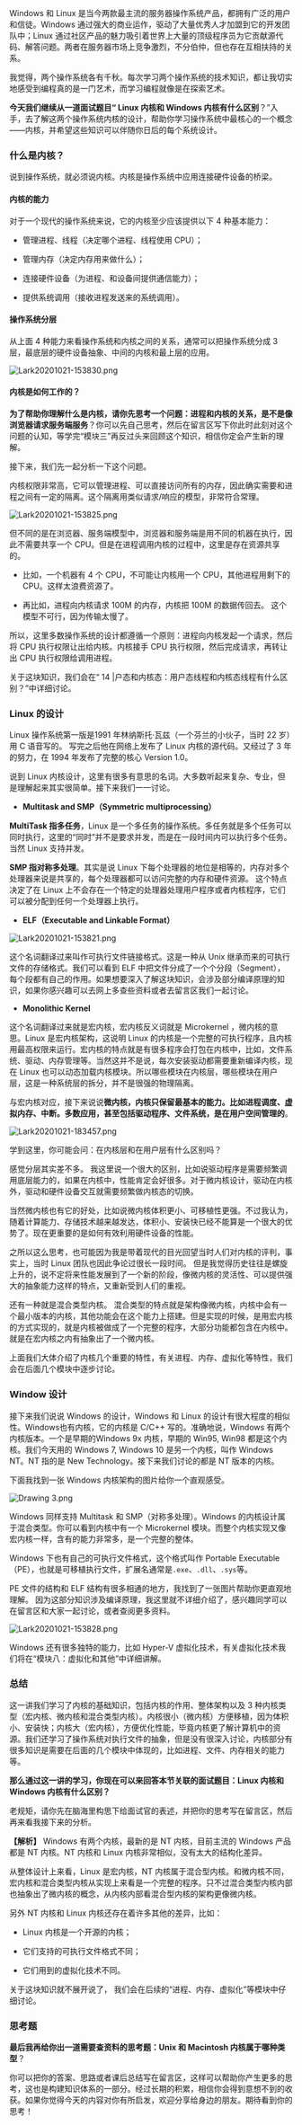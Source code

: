 <p data-nodeid="845" class="">Windows 和 Linux 是当今两款最主流的服务器操作系统产品，都拥有广泛的用户和信徒。Windows 通过强大的商业运作，驱动了大量优秀人才加盟到它的开发团队中；Linux 通过社区产品的魅力吸引着世界上大量的顶级程序员为它贡献源代码、解答问题。两者在服务器市场上竞争激烈，不分伯仲，但也存在互相扶持的关系。</p>
<p data-nodeid="846">我觉得，两个操作系统各有千秋。每次学习两个操作系统的技术知识，都让我切实地感受到编程真的是一门艺术，而学习编程就像是在探索艺术。</p>
<p data-nodeid="847"><strong data-nodeid="935">今天我们继续从一道面试题目“ Linux 内核和 Windows 内核有什么区别</strong>？”入手，去了解这两个操作系统内核的设计，帮助你学习操作系统中最核心的一个概念——内核，并希望这些知识可以伴随你日后的每个系统设计。</p>
<h3 data-nodeid="848">什么是内核？</h3>
<p data-nodeid="849">说到操作系统，就必须说内核。内核是操作系统中应用连接硬件设备的桥梁。</p>
<h4 data-nodeid="850">内核的能力</h4>
<p data-nodeid="851">对于一个现代的操作系统来说，它的内核至少应该提供以下 4 种基本能力：</p>
<ul data-nodeid="852">
<li data-nodeid="853">
<p data-nodeid="854">管理进程、线程（决定哪个进程、线程使用 CPU）；</p>
</li>
<li data-nodeid="855">
<p data-nodeid="856">管理内存（决定内存用来做什么）；</p>
</li>
<li data-nodeid="857">
<p data-nodeid="858">连接硬件设备（为进程、和设备间提供通信能力）；</p>
</li>
<li data-nodeid="859">
<p data-nodeid="860">提供系统调用（接收进程发送来的系统调用）。</p>
</li>
</ul>
<h4 data-nodeid="861">操作系统分层</h4>
<p data-nodeid="862">从上面 4 种能力来看操作系统和内核之间的关系，通常可以把操作系统分成 3 层，最底层的硬件设备抽象、中间的内核和最上层的应用。</p>
<p data-nodeid="863"><img src="https://s0.lgstatic.com/i/image/M00/61/89/CgqCHl-P5meAd3VdAAB1f7DWz-I273.png" alt="Lark20201021-153830.png" data-nodeid="948"></p>
<h4 data-nodeid="864">内核是如何工作的？</h4>
<p data-nodeid="865"><strong data-nodeid="954">为了帮助你理解什么是内核，请你先思考一个问题：进程和内核的关系，是不是像浏览器请求服务端服务</strong>？你可以先自己思考，然后在留言区写下你此时此刻对这个问题的认知，等学完“模块三”再反过头来回顾这个知识，相信你定会产生新的理解。</p>
<p data-nodeid="866">接下来，我们先一起分析一下这个问题。</p>
<p data-nodeid="867">内核权限非常高，它可以管理进程、可以直接访问所有的内存，因此确实需要和进程之间有一定的隔离。这个隔离用类似请求/响应的模型，非常符合常理。</p>
<p data-nodeid="868"><img src="https://s0.lgstatic.com/i/image/M00/61/8A/CgqCHl-P5naAc5fsAABuTlhIQkw555.png" alt="Lark20201021-153825.png" data-nodeid="959"></p>
<p data-nodeid="869">但不同的是在浏览器、服务端模型中，浏览器和服务端是用不同的机器在执行，因此不需要共享一个 CPU。但是在进程调用内核的过程中，这里是存在资源共享的。</p>
<ul data-nodeid="870">
<li data-nodeid="871">
<p data-nodeid="872">比如，一个机器有 4 个 CPU，不可能让内核用一个 CPU，其他进程用剩下的 CPU。这样太浪费资源了。</p>
</li>
<li data-nodeid="873">
<p data-nodeid="874">再比如，进程向内核请求 100M 的内存，内核把 100M 的数据传回去。 这个模型不可行，因为传输太慢了。</p>
</li>
</ul>
<p data-nodeid="875">所以，这里多数操作系统的设计都遵循一个原则：进程向内核发起一个请求，然后将 CPU 执行权限让出给内核。内核接手 CPU 执行权限，然后完成请求，再转让出 CPU 执行权限给调用进程。</p>
<p data-nodeid="876">关于这块知识，我们会在“ 14 |户态和内核态：用户态线程和内核态线程有什么区别？”中详细讨论。</p>
<h3 data-nodeid="877">Linux 的设计</h3>
<p data-nodeid="878">Linux 操作系统第一版是1991 年林纳斯托·瓦兹（一个芬兰的小伙子，当时 22 岁）用 C 语音写的。 写完之后他在网络上发布了 Linux 内核的源代码。又经过了 3 年的努力，在 1994 年发布了完整的核心 Version 1.0。</p>
<p data-nodeid="879">说到 Linux 内核设计，这里有很多有意思的名词。大多数听起来复杂、专业，但是理解起来其实很简单。接下来我们一一讨论。</p>
<ul data-nodeid="880">
<li data-nodeid="881">
<p data-nodeid="882"><strong data-nodeid="973">Multitask and SMP（Symmetric multiprocessing）</strong></p>
</li>
</ul>
<p data-nodeid="883"><strong data-nodeid="978">MultiTask 指多任务</strong>，Linux 是一个多任务的操作系统。多任务就是多个任务可以同时执行，这里的“同时”并不是要求并发，而是在一段时间内可以执行多个任务。当然 Linux 支持并发。</p>
<p data-nodeid="884"><strong data-nodeid="983">SMP 指对称多处理</strong>。其实是说 Linux 下每个处理器的地位是相等的，内存对多个处理器来说是共享的，每个处理器都可以访问完整的内存和硬件资源。 这个特点决定了在 Linux 上不会存在一个特定的处理器处理用户程序或者内核程序，它们可以被分配到任何一个处理器上执行。</p>
<ul data-nodeid="885">
<li data-nodeid="886">
<p data-nodeid="887"><strong data-nodeid="987">ELF（Executable and Linkable Format）</strong></p>
</li>
</ul>
<p data-nodeid="888"><img src="https://s0.lgstatic.com/i/image/M00/61/7E/Ciqc1F-P5pOAeET-AAEzXOQTzbA445.png" alt="Lark20201021-153821.png" data-nodeid="990"></p>
<p data-nodeid="889">这个名词翻译过来叫作可执行文件链接格式。这是一种从 Unix 继承而来的可执行文件的存储格式。我们可以看到 ELF 中把文件分成了一个个分段（Segment），每个段都有自己的作用。如果想要深入了解这块知识，会涉及部分编译原理的知识，如果你感兴趣可以去网上多查些资料或者去留言区我们一起讨论。</p>
<ul data-nodeid="890">
<li data-nodeid="891">
<p data-nodeid="892" class="te-preview-highlight"><strong data-nodeid="995">Monolithic Kernel</strong></p>
</li>
</ul>
<p data-nodeid="1480" class="">这个名词翻译过来就是宏内核，宏内核反义词就是 Microkernel ，微内核的意思。Linux 是宏内核架构，这说明 Linux 的内核是一个完整的可执行程序，且内核用最高权限来运行。宏内核的特点就是有很多程序会打包在内核中，比如，文件系统、驱动、内存管理等。当然这并不是说，每次安装驱动都需要重新编译内核，现在 Linux 也可以动态加载内核模块。所以哪些模块在内核层，哪些模块在用户层，这是一种系统层的拆分，并不是很强的物理隔离。</p>


<p data-nodeid="894">与宏内核对应，接下来说说<strong data-nodeid="1002">微内核，内核只保留最基本的能力。比如进程调度、虚拟内存、中断。多数应用，甚至包括驱动程序、文件系统，是在用户空间管理的</strong>。</p>
<p data-nodeid="895"><img src="https://s0.lgstatic.com/i/image/M00/61/AA/CgqCHl-QEKSAYD22AAFXRfj1rsA581.png" alt="Lark20201021-183457.png" data-nodeid="1005"></p>
<p data-nodeid="896">学到这里，你可能会问：在内核层和在用户层有什么区别吗？</p>
<p data-nodeid="897">感觉分层其实差不多。 我这里说一个很大的区别，比如说驱动程序是需要频繁调用底层能力的，如果在内核中，性能肯定会好很多。对于微内核设计，驱动在内核外，驱动和硬件设备交互就需要频繁做内核态的切换。</p>
<p data-nodeid="898">当然微内核也有它的好处，比如说微内核体积更小、可移植性更强。不过我认为，随着计算能力、存储技术越来越发达，体积小、安装快已经不能算是一个很大的优势了。现在更重要的是如何有效利用硬件设备的性能。</p>
<p data-nodeid="899">之所以这么思考，也可能因为我是带着现代的目光回望当时人们对内核的评判，事实上，当时 Linux 团队也因此争论过很长一段时间。 但是我觉得历史往往是螺旋上升的，说不定将来性能发展到了一个新的阶段，像微内核的灵活性、可以提供强大的抽象能力这样的特点，又重新受到人们的重视。</p>
<p data-nodeid="900">还有一种就是混合类型内核。 混合类型的特点就是架构像微内核，内核中会有一个最小版本的内核，其他功能会在这个能力上搭建。但是实现的时候，是用宏内核的方式实现的，就是内核被做成了一个完整的程序，大部分功能都包含在内核中。就是在宏内核之内有抽象出了一个微内核。</p>
<p data-nodeid="901">上面我们大体介绍了内核几个重要的特性，有关进程、内存、虚拟化等特性，我们会在后面几个模块中逐步讨论。</p>
<h3 data-nodeid="902">Window 设计</h3>
<p data-nodeid="903">接下来我们说说 Windows 的设计，Windows 和 Linux 的设计有很大程度的相似性。Windows也有内核，它的内核是 C/C++ 写的。准确地说，Windows 有两个内核版本。一个是早期的Windows 9x 内核，早期的 Win95, Win98 都是这个内核。我们今天用的 Windows 7, Windows 10 是另一个内核，叫作 Windows NT。NT 指的是 New Technology。接下来我们讨论的都是 NT 版本的内核。</p>
<p data-nodeid="904">下面我找到一张 Windows 内核架构的图片给你一个直观感受。</p>
<p data-nodeid="905"><img src="https://s0.lgstatic.com/i/image/M00/61/7F/Ciqc1F-P5suAH9CJAAFl4zKFbJc816.png" alt="Drawing 3.png" data-nodeid="1017"></p>
<p data-nodeid="906">Windows 同样支持 Multitask 和 SMP（对称多处理）。Windows 的内核设计属于混合类型。你可以看到内核中有一个 Microkernel 模块。而整个内核实现又像宏内核一样，含有的能力非常多，是一个完整的整体。</p>
<p data-nodeid="907">Windows 下也有自己的可执行文件格式，这个格式叫作 Portable Executable（PE），也就是可移植执行文件，扩展名通常是<code data-backticks="1" data-nodeid="1020">.exe</code>、<code data-backticks="1" data-nodeid="1022">.dll</code>、<code data-backticks="1" data-nodeid="1024">.sys</code>等。</p>
<p data-nodeid="908">PE 文件的结构和 ELF 结构有很多相通的地方，我找到了一张图片帮助你更直观地理解。 因为这部分知识涉及编译原理，我这里就不详细介绍了，感兴趣同学可以在留言区和大家一起讨论，或者查阅更多资料。</p>
<p data-nodeid="909"><img src="https://s0.lgstatic.com/i/image/M00/61/8A/CgqCHl-P5ySAAg5CAACF0kTmx_k209.png" alt="Lark20201021-153828.png" data-nodeid="1029"></p>
<p data-nodeid="910">Windows 还有很多独特的能力，比如 Hyper-V 虚拟化技术，有关虚拟化技术我们将在“模块八：虚拟化和其他”中详细讲解。</p>
<h3 data-nodeid="911">总结</h3>
<p data-nodeid="912">这一讲我们学习了内核的基础知识，包括内核的作用、整体架构以及 3 种内核类型（宏内核、微内核和混合类型内核）。内核很小（微内核）方便移植，因为体积小、安装快；内核大（宏内核），方便优化性能，毕竟内核更了解计算机中的资源。我们还学习了操作系统对执行文件的抽象，但是没有很深入讨论，内核部分有很多知识是需要在后面的几个模块中体现的，比如进程、文件、内存相关的能力等。</p>
<p data-nodeid="913"><strong data-nodeid="1036">那么通过这一讲的学习，你现在可以来回答本节关联的面试题目：Linux 内核和 Windows 内核有什么区别？</strong></p>
<p data-nodeid="914">老规矩，请你先在脑海里构思下给面试官的表述，并把你的思考写在留言区，然后再来看我接下来的分析。</p>
<p data-nodeid="915"><strong data-nodeid="1042">【解析】</strong> Windows 有两个内核，最新的是 NT 内核，目前主流的 Windows 产品都是 NT 内核。NT 内核和 Linux 内核非常相似，没有太大的结构化差异。</p>
<p data-nodeid="916">从整体设计上来看，Linux 是宏内核，NT 内核属于混合型内核。和微内核不同，宏内核和混合类型内核从实现上来看是一个完整的程序。只不过混合类型内核内部也抽象出了微内核的概念，从内核内部看混合型内核的架构更像微内核。</p>
<p data-nodeid="917">另外 NT 内核和 Linux 内核还存在着许多其他的差异，比如：</p>
<ul data-nodeid="918">
<li data-nodeid="919">
<p data-nodeid="920">Linux 内核是一个开源的内核；</p>
</li>
<li data-nodeid="921">
<p data-nodeid="922">它们支持的可执行文件格式不同；</p>
</li>
<li data-nodeid="923">
<p data-nodeid="924">它们用到的虚拟化技术不同。</p>
</li>
</ul>
<p data-nodeid="925">关于这块知识就不展开说了， 我们会在后续的“进程、内存、虚拟化”等模块中仔细讨论。</p>
<h3 data-nodeid="926">思考题</h3>
<p data-nodeid="927"><strong data-nodeid="1054">最后我再给你出一道需要查资料的思考题：Unix 和 Macintosh 内核属于哪种类型</strong>？</p>
<p data-nodeid="928" class="">你可以把你的答案、思路或者课后总结写在留言区，这样可以帮助你产生更多的思考，这也是构建知识体系的一部分。经过长期的积累，相信你会得到意想不到的收获。如果你觉得今天的内容对你有所启发，欢迎分享给身边的朋友。期待看到你的思考！</p>